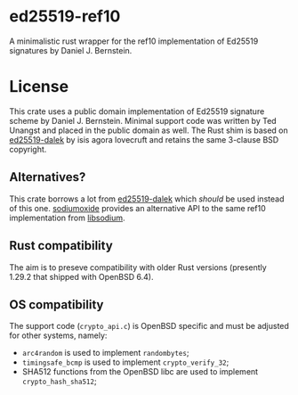 # ed25519-ref10
A minimalistic rust wrapper for the ref10 implementation of Ed25519 signatures by Daniel J. Bernstein.

# License
This crate uses a public domain implementation of Ed25519 signature scheme by Daniel J. Bernstein.
Minimal support code was written by Ted Unangst and placed in the public domain as well.
The Rust shim is based on [ed25519-dalek](https://github.com/dalek-cryptography/ed25519-dalek)
by isis agora lovecruft and retains the same 3-clause BSD copyright.

## Alternatives?
This crate borrows a lot from [ed25519-dalek](https://github.com/dalek-cryptography/ed25519-dalek)
which *should* be used instead of this one.  [sodiumoxide](https://github.com/sodiumoxide/sodiumoxide)
provides an alternative API to the same ref10 implementation from [libsodium](https://github.com/jedisct1/libsodium).

## Rust compatibility
The aim is to preseve compatibility with older Rust versions (presently 1.29.2 that shipped with OpenBSD 6.4).

## OS compatibility
The support code (`crypto_api.c`) is OpenBSD specific and must be adjusted for other systems, namely:
  - `arc4random` is used to implement `randombytes`;
  - `timingsafe_bcmp` is used to implement `crypto_verify_32`;
  - SHA512 functions from the OpenBSD libc are used to implement `crypto_hash_sha512`;
